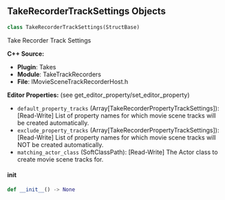 ## TakeRecorderTrackSettings Objects

```python
class TakeRecorderTrackSettings(StructBase)
```

Take Recorder Track Settings

**C++ Source:**

- **Plugin**: Takes
- **Module**: TakeTrackRecorders
- **File**: IMovieSceneTrackRecorderHost.h

**Editor Properties:** (see get_editor_property/set_editor_property)

- ``default_property_tracks`` (Array[TakeRecorderPropertyTrackSettings]):  [Read-Write] List of property names for which movie scene tracks will be created automatically.
- ``exclude_property_tracks`` (Array[TakeRecorderPropertyTrackSettings]):  [Read-Write] List of property names for which movie scene tracks will NOT be created automatically.
- ``matching_actor_class`` (SoftClassPath):  [Read-Write] The Actor class to create movie scene tracks for.

<a id="unreal.TakeRecorderTrackSettings.__init__"></a>

#### __init__

```python
def __init__() -> None
```

<a id="unreal.FBIKBoneLimit"></a>